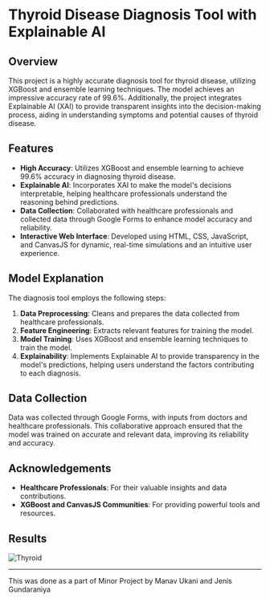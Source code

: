 # Thyroid Disease Diagnosis Tool with Explainable AI

## Overview

This project is a highly accurate diagnosis tool for thyroid disease, utilizing XGBoost and ensemble learning techniques. The model achieves an impressive accuracy rate of 99.6%. Additionally, the project integrates Explainable AI (XAI) to provide transparent insights into the decision-making process, aiding in understanding symptoms and potential causes of thyroid disease.

## Features

- **High Accuracy**: Utilizes XGBoost and ensemble learning to achieve 99.6% accuracy in diagnosing thyroid disease.
- **Explainable AI**: Incorporates XAI to make the model's decisions interpretable, helping healthcare professionals understand the reasoning behind predictions.
- **Data Collection**: Collaborated with healthcare professionals and collected data through Google Forms to enhance model accuracy and reliability.
- **Interactive Web Interface**: Developed using HTML, CSS, JavaScript, and CanvasJS for dynamic, real-time simulations and an intuitive user experience.

## Model Explanation

The diagnosis tool employs the following steps:

1. **Data Preprocessing**: Cleans and prepares the data collected from healthcare professionals.
2. **Feature Engineering**: Extracts relevant features for training the model.
3. **Model Training**: Uses XGBoost and ensemble learning techniques to train the model.
4. **Explainability**: Implements Explainable AI to provide transparency in the model's predictions, helping users understand the factors contributing to each diagnosis.

## Data Collection

Data was collected through Google Forms, with inputs from doctors and healthcare professionals. This collaborative approach ensured that the model was trained on accurate and relevant data, improving its reliability and accuracy.

## Acknowledgements

- **Healthcare Professionals**: For their valuable insights and data contributions.
- **XGBoost and CanvasJS Communities**: For providing powerful tools and resources.

## Results

![Thyroid](https://github.com/user-attachments/assets/04437419-8b47-459c-ae64-71788d3496a4)



---

This was done as a part of Minor Project by Manav Ukani and Jenis Gundaraniya
